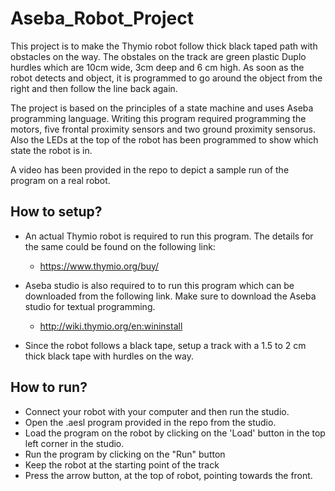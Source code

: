 # Aseba_Robot_Project

This project is to make the Thymio robot follow thick black taped path with obstacles on the way. The obstales on the track are green plastic Duplo hurdles which are 10cm wide, 3cm deep and 6 cm high. As soon as the robot detects and object, it is programmed to go around the object from the right and then follow the line back again. 

The project is based on the principles of a state machine and uses Aseba programming language. Writing this program required programming the motors, five frontal proximity sensors and two ground proximity sensorus. Also the LEDs at the top of the robot has been programmed to show which state the robot is in. 

A video has been provided in the repo to depict a sample run of the program on a real robot. 

## How to setup?

* An actual Thymio robot is required to run this program. The details for the same could be found on the following link:
  - https://www.thymio.org/buy/

* Aseba studio is also required to to run this program which can be downloaded from the following link. Make sure to download the Aseba studio for textual programming. 
  - http://wiki.thymio.org/en:wininstall

* Since the robot follows a black tape, setup a track with a 1.5 to 2 cm thick black tape with hurdles on the way.

## How to run?

* Connect your robot with your computer and then run the studio. 
* Open the .aesl program provided in the repo from the studio.
* Load the program on the robot by clicking on the 'Load' button in the top left corner in the studio. 
* Run the program by clicking on the "Run" button
* Keep the robot at the starting point of the track
* Press the arrow button, at the top of robot, pointing towards the front. 




